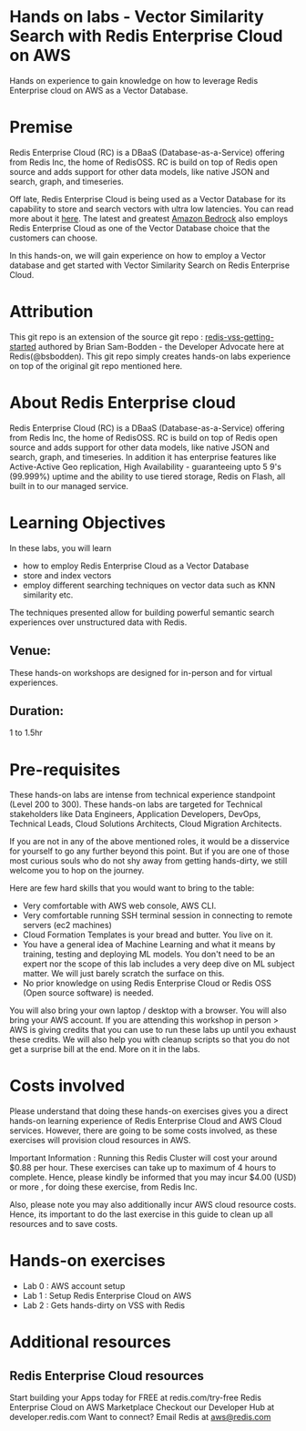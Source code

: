 # Hands on labs - Vector Similarity Search with Redis Enterprise Cloud on AWS

Hands on experience to gain knowledge on how to leverage Redis Enterprise cloud on AWS as a Vector Database.

# Premise
Redis Enterprise Cloud (RC) is a DBaaS (Database-as-a-Service) offering from Redis Inc, the home of RedisOSS. RC is build on top of Redis open source and adds support for other data models, like native JSON and search, graph, and timeseries.

Off late, Redis Enterprise Cloud is being used as a Vector Database for its capability to store and search vectors with ultra low latencies. You can read more about it [here](https://redis.com/solutions/use-cases/vector-database/). The latest and greatest [Amazon Bedrock](https://aws.amazon.com/bedrock/) also employs Redis Enterprise Cloud as one of the Vector Database choice that the customers can choose.

In this hands-on, we will gain experience on how to employ a Vector database and get started with Vector Similarity Search on Redis Enterprise Cloud.

# Attribution
This git repo is an extension of the source git repo : [redis-vss-getting-started](https://github.com/RedisVentures/redis-vss-getting-started/tree/main) authored by Brian Sam-Bodden  - the Developer Advocate here at Redis(@bsbodden).
This git repo simply creates hands-on labs experience on top of the original git repo mentioned here.


# About Redis Enterprise cloud
Redis Enterprise Cloud (RC) is a DBaaS (Database-as-a-Service) offering from Redis Inc, the home of RedisOSS. RC is build on top of Redis open source and adds support for other data models, like native JSON and search, graph, and timeseries. In addition it has enterprise features like Active-Active Geo replication, High Availability - guaranteeing upto 5 9's (99.999%) uptime and the ability to use tiered storage, Redis on Flash, all built in to our managed service.

# Learning Objectives
In these labs, you will learn
- how to employ Redis Enterprise Cloud as a Vector Database
- store and index vectors
- employ different searching techniques on vector data such as KNN similarity etc.

The techniques presented allow for building powerful semantic search experiences over unstructured data with Redis.

## Venue:
These hands-on workshops are designed for in-person and for virtual experiences.

## Duration:
1 to 1.5hr


# Pre-requisites

These hands-on labs are intense from technical experience standpoint (Level 200 to 300). These hands-on labs are targeted for Technical stakeholders like Data Engineers, Application Developers, DevOps, Technical Leads, Cloud Solutions Architects, Cloud Migration Architects.

If you are not in any of the above mentioned roles, it would be a disservice for yourself to go any further beyond this point. But if you are one of those most curious souls who do not shy away from getting hands-dirty, we still welcome you to hop on the journey.

Here are few hard skills that you would want to bring to the table:
- Very comfortable with AWS web console, AWS CLI.
- Very comfortable running SSH terminal session in connecting to remote servers (ec2 machines)
- Cloud Formation Templates is your bread and butter. You live on it.
- You have a general idea of Machine Learning and what it means by training, testing and deploying ML models. You don't need to be an expert nor the scope of this lab includes a very deep dive on ML subject matter. We will just barely scratch the surface on this.
- No prior knowledge on using Redis Enterprise Cloud or Redis OSS (Open source software) is needed.

You will also bring your own laptop / desktop with a browser. You will also bring your AWS account.
If you are attending this workshop in person > AWS is giving credits that you can use to run these labs up until you exhaust these credits. We will also help you with cleanup scripts so that you do not get a surprise bill at the end. More on it in the labs.


# Costs involved

Please understand that doing these hands-on exercises gives you a direct hands-on learning experience of Redis Enterprise Cloud and AWS Cloud services. However, there are going to be some costs involved, as these exercises will provision cloud resources in AWS.

Important Information : Running this Redis Cluster will cost your around $0.88 per hour. These exercises can take up to maximum of 4 hours to complete. Hence, please kindly be informed that you may incur $4.00 (USD) or more , for doing these exercise, from Redis Inc.

Also, please note you may also additionally incur AWS cloud resource costs. Hence, its important to do the last exercise in this guide to clean up all resources and to save costs.


# Hands-on exercises
* Lab 0 : AWS account setup
* Lab 1 : Setup Redis Enterprise Cloud on AWS
* Lab 2 : Gets hands-dirty on VSS with Redis

# Additional resources
## Redis Enterprise Cloud resources
Start building your Apps today for FREE at redis.com/try-free
Redis Enterprise Cloud on AWS Marketplace
Checkout our Developer Hub at developer.redis.com
Want to connect? Email Redis at aws@redis.com
